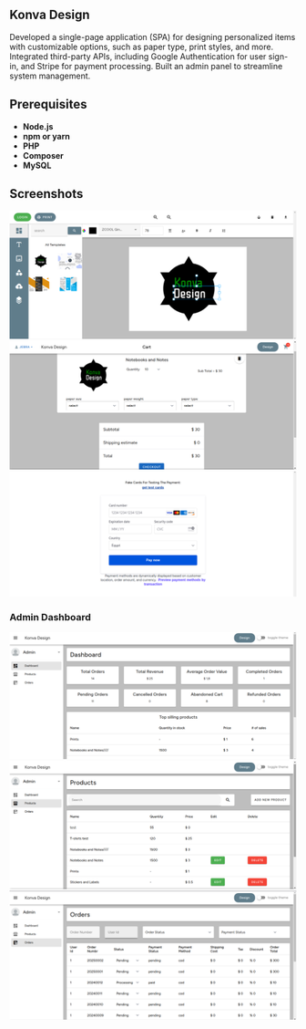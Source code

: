 ## Konva Design

Developed a single-page application (SPA) for designing personalized items with customizable
options, such as paper type, print styles, and more. Integrated third-party APIs, including Google
Authentication for user sign-in, and Stripe for payment processing.
Built an admin panel to streamline system management.

## Prerequisites

- **Node.js**
- **npm or yarn**
- **PHP**
- **Composer**
- **MySQL**

## Screenshots

![Home](screens/1.png)
![Cart](screens/2.png)
![Payment](screens/3.png)

### Admin Dashboard

![Dashboard](screens/4.png)
![Products](screens/5.png)
![Orders](screens/6.png)